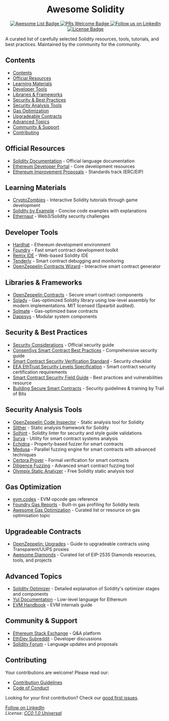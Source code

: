 <h1 align="center">Awesome Solidity</h1>
<p align="center">
    <a href="https://github.com/sindresorhus/awesome">
        <img alt="Awesome List Badge" src="https://cdn.rawgit.com/sindresorhus/awesome/d7305f38d29fed78fa85652e3a63e154dd8e8829/media/badge.svg">
    </a>
    <a href="https://github.com/MakeAPullRequest/makeapullrequest.github.io/blob/master/index.md">
        <img alt="PRs Welcome Badge" src="https://img.shields.io/badge/PRs-welcome-brightgreen.svg?style=flat">
    </a>
    <a href="https://www.linkedin.com/company/solidity-developer/">
        <img alt="Follow us on LinkedIn" src="https://img.shields.io/badge/Follow%20us%20on-LinkedIn-blue?style=flat&logo=linkedin">
    </a>
    <a href="https://github.com/mnusurov/awesome-solidity/blob/main/license">
        <img alt="License Badge" src="https://img.shields.io/badge/license-CC0-blue.svg">
    </a>
</p>

A curated list of carefully selected Solidity resources, tools, tutorials, and best practices. Maintained by the community for the community.

## Contents

- [Contents](#contents)
- [Official Resources](#official-resources)
- [Learning Materials](#learning-materials)
- [Developer Tools](#developer-tools)
- [Libraries \& Frameworks](#libraries--frameworks)
- [Security \& Best Practices](#security--best-practices)
- [Security Analysis Tools](#security-analysis-tools)
- [Gas Optimization](#gas-optimization)
- [Upgradeable Contracts](#upgradeable-contracts)
- [Advanced Topics](#advanced-topics)
- [Community \& Support](#community--support)
- [Contributing](#contributing)

## Official Resources

- [Solidity Documentation](https://docs.soliditylang.org/) - Official language documentation
- [Ethereum Developer Portal](https://ethereum.org/en/developers/) - Core development resources
- [Ethereum Improvement Proposals](https://eips.ethereum.org/) - Standards track (ERC/EIP)

## Learning Materials

- [CryptoZombies](https://cryptozombies.io/) - Interactive Solidity tutorials through game development
- [Solidity by Example](https://solidity-by-example.org/) - Concise code examples with explanations
- [Ethernaut](https://ethernaut.openzeppelin.com/) - Web3/Solidity security challenges

## Developer Tools

- [Hardhat](https://hardhat.org/) - Ethereum development environment
- [Foundry](https://book.getfoundry.sh/) - Fast smart contract development toolkit
- [Remix IDE](https://remix.ethereum.org/) - Web-based Solidity IDE
- [Tenderly](https://tenderly.co/) - Smart contract debugging and monitoring
- [OpenZeppelin Contracts Wizard](https://wizard.openzeppelin.com/) - Interactive smart contract generator

## Libraries & Frameworks

- [OpenZeppelin Contracts](https://openzeppelin.com/contracts/) - Secure smart contract components
- [Solady](https://github.com/Vectorized/solady) - Gas-optimized Solidity library using low-level assembly for modern implementations. MIT licensed (Spearbit audited).
- [Solmate](https://github.com/transmissions11/solmate) - Gas-optimized base contracts
- [Dappsys](https://github.com/dapphub/dappsys) - Modular system components

## Security & Best Practices

- [Security Considerations](https://docs.soliditylang.org/en/latest/security-considerations.html#security-considerations) - Official security guide 
- [ConsenSys Smart Contract Best Practices](https://consensys.github.io/smart-contract-best-practices/) - Comprehensive security guide
- [Smart Contract Security Verification Standard](https://securing.github.io/SCSVS/) - Security checklist
- [EEA EthTrust Security Levels Specification](https://entethalliance.org/specs/ethtrust-sl/) - Smart contract security certification requirements
- [Smart Contract Security Field Guide](https://scsfg.io/) - Best practices and vulnerabilities resource
- [Building Secure Smart Contracts](https://github.com/crytic/building-secure-contracts) - Security guidelines & training by Trail of Bits

## Security Analysis Tools

- [OpenZeppelin Code Inspector](https://www.openzeppelin.com/defender#secure-code) - Static analysis tool for Solidity
- [Slither](https://github.com/crytic/slither) - Static analysis framework for Solidity
- [Solhint](https://github.com/protofire/solhint) - Solidity linter for security and style guide validations
- [Surya](https://github.com/ConsenSys/surya) - Utility for smart contract systems analysis
- [Echidna](https://github.com/crytic/echidna) - Property-based fuzzer for smart contracts
- [Medusa](https://github.com/crytic/medusa) - Parallel fuzzing engine for smart contracts with advanced techniques
- [Certora Prover](https://www.certora.com/) - Formal verification for smart contracts
- [Diligence Fuzzing](https://consensys.io/diligence/fuzzing/) - Advanced smart contract fuzzing tool
- [Olympix Static Analyzer](https://www.olympix.ai/free-static-analyzer) - Free Solidity static analysis tool

## Gas Optimization
- [evm.codes](https://www.evm.codes/) - EVM opcode gas reference  
- [Foundry Gas Reports](https://book.getfoundry.sh/forge/gas-reports) - Built-in gas profiling for Solidity tests
- [Awesome Gas Optimization](https://github.com/0xisk/awesome-solidity-gas-optimization) - Curated list or resource on gas optimisation topic

## Upgradeable Contracts
- [OpenZeppelin: Upgrades](https://docs.openzeppelin.com/upgrades) - Guide to upgradeable contracts using Transparent/UUPS proxies  
- [Awesome Diamonds](https://github.com/mudgen/awesome-diamonds) - Curated list of EIP-2535 Diamonds resources, tools, and projects

## Advanced Topics

- [Solidity Optimizer](https://docs.soliditylang.org/en/latest/internals/optimizer.html) - Detailed explanation of Solidity's optimizer stages and components
- [Yul Documentation](https://docs.soliditylang.org/en/latest/yul.html) - Low-level language for Ethereum
- [EVM Handbook](https://noxx3xxon.notion.site/noxx3xxon/The-EVM-Handbook-bb38e175cc404111a391907c4975426d) - EVM internals guide

## Community & Support

- [Ethereum Stack Exchange](https://ethereum.stackexchange.com/) - Q&A platform
- [EthDev Subreddit](https://www.reddit.com/r/ethdev/) - Developer discussions
- [Solidity Forum](https://forum.soliditylang.org/) - Language updates and proposals

## Contributing

Your contributions are welcome! Please read our:
- [Contribution Guidelines](contributing.md)
- [Code of Conduct](code-of-conduct.md)

Looking for your first contribution? Check our [good first issues](https://github.com/mnusurov/awesome-solidity/issues?q=is%3Aissue+is%3Aopen+label%3A%22good+first+issue%22).

[Follow on LinkedIn](https://www.linkedin.com/company/solidity-developer/)  
*License: [CC0 1.0 Universal](./license)*
